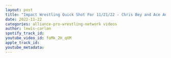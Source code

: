```yaml
---
layout: post
title: "Impact Wrestling Quick Shot For 11/21/22 - Chris Bey and Ace Austin, Josh Alexander, Joe Hendry"
date: 2022-11-22
categories: alliance-pro-wrestling-network videos
author: lewis-carlan
spotify_track_id: 
youtube_video_id: foMk_2H_qXM
apple_track_id: 
youtube_metadata: 
---
```


